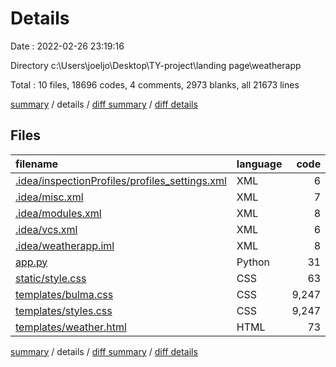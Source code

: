 # Details

Date : 2022-02-26 23:19:16

Directory c:\Users\joeljo\Desktop\TY-project\landing page\weatherapp

Total : 10 files,  18696 codes, 4 comments, 2973 blanks, all 21673 lines

[summary](results.md) / details / [diff summary](diff.md) / [diff details](diff-details.md)

## Files
| filename | language | code | comment | blank | total |
| :--- | :--- | ---: | ---: | ---: | ---: |
| [.idea/inspectionProfiles/profiles_settings.xml](/.idea/inspectionProfiles/profiles_settings.xml) | XML | 6 | 0 | 0 | 6 |
| [.idea/misc.xml](/.idea/misc.xml) | XML | 7 | 0 | 0 | 7 |
| [.idea/modules.xml](/.idea/modules.xml) | XML | 8 | 0 | 0 | 8 |
| [.idea/vcs.xml](/.idea/vcs.xml) | XML | 6 | 0 | 0 | 6 |
| [.idea/weatherapp.iml](/.idea/weatherapp.iml) | XML | 8 | 0 | 0 | 8 |
| [app.py](/app.py) | Python | 31 | 0 | 16 | 47 |
| [static/style.css](/static/style.css) | CSS | 63 | 0 | 11 | 74 |
| [templates/bulma.css](/templates/bulma.css) | CSS | 9,247 | 2 | 1,470 | 10,719 |
| [templates/styles.css](/templates/styles.css) | CSS | 9,247 | 2 | 1,470 | 10,719 |
| [templates/weather.html](/templates/weather.html) | HTML | 73 | 0 | 6 | 79 |

[summary](results.md) / details / [diff summary](diff.md) / [diff details](diff-details.md)